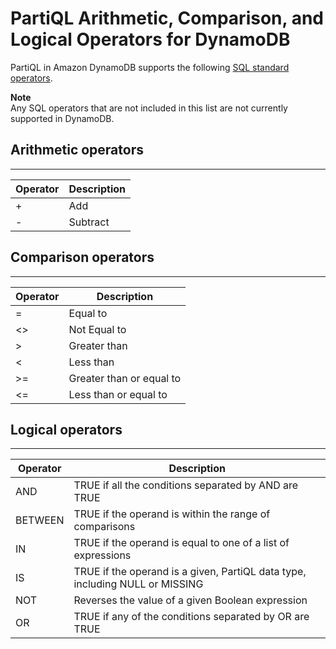 # PartiQL Arithmetic, Comparison, and Logical Operators for DynamoDB<a name="ql-operators"></a>

PartiQL in Amazon DynamoDB supports the following [SQL standard operators](https://www.w3schools.com/sql/sql_operators.asp)\.

**Note**  
Any SQL operators that are not included in this list are not currently supported in DynamoDB\.

## Arithmetic operators<a name="ql-operators.arithmetic"></a>


****  

| Operator | Description | 
| --- | --- | 
| \+ | Add | 
| \- | Subtract | 

## Comparison operators<a name="ql-operators.comparison"></a>


****  

| Operator | Description | 
| --- | --- | 
| = | Equal to | 
| <> | Not Equal to | 
| > | Greater than | 
| < | Less than | 
| >= | Greater than or equal to | 
| <= | Less than or equal to | 

## Logical operators<a name="ql-operators.logical"></a>


****  

| Operator | Description | 
| --- | --- | 
| AND | TRUE if all the conditions separated by AND are TRUE | 
| BETWEEN | TRUE if the operand is within the range of comparisons | 
| IN | TRUE if the operand is equal to one of a list of expressions | 
| IS | TRUE if the operand is a given, PartiQL data type, including NULL or MISSING | 
| NOT | Reverses the value of a given Boolean expression | 
| OR | TRUE if any of the conditions separated by OR are TRUE | 